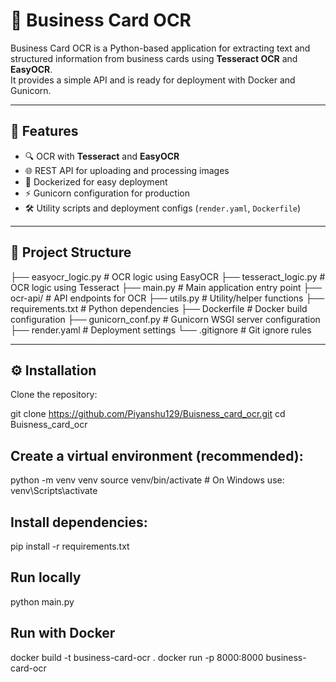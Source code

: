 # 📇 Business Card OCR

Business Card OCR is a Python-based application for extracting text and structured information from business cards using **Tesseract OCR** and **EasyOCR**.  
It provides a simple API and is ready for deployment with Docker and Gunicorn.

---

## 🚀 Features

- 🔍 OCR with **Tesseract** and **EasyOCR**
- 🌐 REST API for uploading and processing images
- 🐳 Dockerized for easy deployment
- ⚡ Gunicorn configuration for production
- 🛠 Utility scripts and deployment configs (`render.yaml`, `Dockerfile`)

---

## 📂 Project Structure

├── easyocr_logic.py # OCR logic using EasyOCR
├── tesseract_logic.py # OCR logic using Tesseract
├── main.py # Main application entry point
├── ocr-api/ # API endpoints for OCR
├── utils.py # Utility/helper functions
├── requirements.txt # Python dependencies
├── Dockerfile # Docker build configuration
├── gunicorn_conf.py # Gunicorn WSGI server configuration
├── render.yaml # Deployment settings
└── .gitignore # Git ignore rules



---

## ⚙️ Installation

Clone the repository:


git clone https://github.com/Piyanshu129/Buisness_card_ocr.git
cd Buisness_card_ocr

## Create a virtual environment (recommended):

python -m venv venv
source venv/bin/activate   # On Windows use: venv\Scripts\activate

## Install dependencies:

pip install -r requirements.txt

##  Run locally
python main.py

## Run with Docker
docker build -t business-card-ocr .
docker run -p 8000:8000 business-card-ocr
